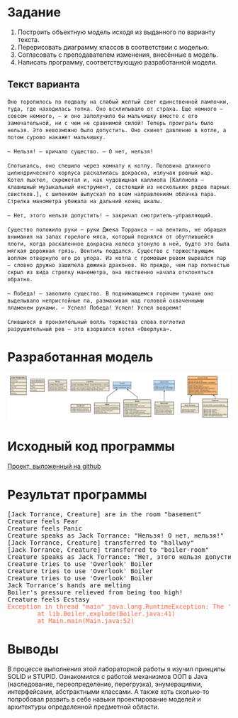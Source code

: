 # Задание

1. Построить объектную модель исходя из выданного по варианту текста.
2. Перерисовать диаграмму классов в соответствии с моделью.
3. Согласовать с преподавателем изменения, внесённые в модель.
4. Написать программу, соответствующую разработанной модели.

## Текст варианта

```
Оно торопилось по подвалу на слабый желтый свет единственной лампочки, туда, где находилась топка. Оно всхлипывало от страха. Еще немного — совсем немного, — и оно заполучило бы мальчишку вместе с его замечательной, ни с чем не сравнимой силой! Теперь проиграть было нельзя. Это невозможно было допустить. Оно скинет давление в котле, а потом сурово накажет мальчишку.

— Нельзя! — кричало существо. — О нет, нельзя!

Спотыкаясь, оно спешило через комнату к котлу. Половина длинного цилиндрического корпуса раскалилась докрасна, излучая ровный жар. Котел пыхтел, скрежетал и, как чудовищная каллиопа [Каллиопа — клавишный музыкальный инструмент, состоящий из нескольких рядов парных свистков.], с шипением выпускал по всем направлениям облачка пара. Стрелка манометра убежала на дальний конец шкалы.

— Нет, этого нельзя допустить! — закричал смотритель-управляющий.

Существо положило руки — руки Джека Торранса — на вентиль, не обращая внимания на запах горелого мяса, который поднялся от обуглившейся плоти, когда раскаленное докрасна колесо утонуло в ней, будто это была мягкая дорожная грязь. Вентиль поддался. Существо с торжествующим воплем отвернуло его до упора. Из котла с громовым ревом вырвался пар — словно дружно зашипела дюжина драконов. Но прежде, чем пар полностью скрыл из вида стрелку манометра, она явственно начала отклоняться обратно.

— Победа! — завопило существо. В поднимающемся горячем тумане оно выделывало непристойные па, размахивая над головой охваченными пламенем руками. — Успел! Победа! Успел! Успел вовремя!

Слившиеся в пронзительный вопль торжества слова поглотил разрушительный рев — это взорвался котел «Оверлука». 
```

# Разработанная модель

![Модель](uml-img.png)

# Исходный код программы

[Проект, выложенный на github](https://github.com/B0nBun/ProgrammingLab3)

# Результат программы

<pre>
[Jack Torrance, Creature] are in the room "basement"
Creature feels Fear
Creature feels Panic
Creature speaks as Jack Torrance: "Нельзя! О нет, нельзя!"
[Jack Torrance, Creature] transferred to "hallway"
[Jack Torrance, Creature] transferred to "boiler-room"
Creature speaks as Jack Torrance: "Нет, этого нельзя допустить!"
Creature tries to use 'Overlook' Boiler
Creature tries to use 'Overlook' Boiler
Creature tries to use 'Overlook' Boiler
Jack Torrance's hands are melting
Boiler's pressure relieved from being too high!
Creature feels Ecstasy
<span style="color: tomato">Exception in thread "main" java.lang.RuntimeException: The 'Overlook' boiler exploded!
        at lib.Boiler.explode(Boiler.java:41)
        at Main.main(Main.java:52)</span>
</pre>

# Выводы

В процессе выполнения этой лабораторной работы я изучил принципы SOLID и STUPID. Ознакомился с работой механизмов ООП в Java (наследование, переопределение, перегрузка), энумерациями, интерфейсами, абстрактными классами. А также хоть сколько-то попробовал развить в себе навыки проектирование моделей и архитектуры определенной предметной области. 